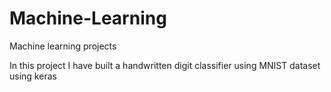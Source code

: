 # Machine-Learning
Machine learning projects

In this project I have built a handwritten digit classifier using MNIST dataset using keras 
